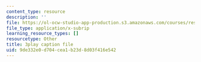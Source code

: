 ```yaml
---
content_type: resource
description: ''
file: https://ol-ocw-studio-app-production.s3.amazonaws.com/courses/res-18-008-calculus-revisited-complex-variables-differential-equations-and-linear-algebra-fall-2011/9de332e0d704cea1b23d8d03f416e542_s1DFa1dCss0.srt
file_type: application/x-subrip
learning_resource_types: []
resourcetype: Other
title: 3play caption file
uid: 9de332e0-d704-cea1-b23d-8d03f416e542
---
```

